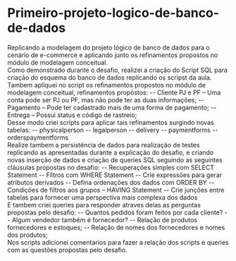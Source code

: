 # Primeiro-projeto-logico-de-banco-de-dados
Replicando a modelagem do projeto lógico de banco de dados para o cenário de e-commerce e aplicando junto os refinamentos propostos no módulo de modelagem conceitual.
<br>
Como demonstrado durante o desafio, realizei a criação do Script SQL para criação do esquema do banco de dados replicando os scripst da aula. Tambem apliquei no script
os refinamentos propostos no módulo de modelagem conceitual, refinamentos propóstos: 
-- Cliente PJ e PF – Uma conta pode ser PJ ou PF, mas não pode ter as duas informações;
-- Pagamento – Pode ter cadastrado mais de uma forma de pagamento;
-- Entrega – Possui status e código de rastreio;
<br>
Desse modo criei scripts para aplicar tais refinamentos surgindo novas tabelas:
-- physicalperson
-- legalperson
-- delivery
-- paymentforms
-- orderspaymentforms
<br>
Realize tambem a persistência de dados para realização de testes replicando as apresentadas durante a explicação do desafio, e criando novas inserção de dados e criação de 
queries SQL seguindo as seguintes cláusulas propostas no desafio:
-- Recuperações simples com SELECT Statement
-- Filtros com WHERE Statement
-- Crie expressões para gerar atributos derivados
-- Defina ordenações dos dados com ORDER BY
-- Condições de filtros aos grupos – HAVING Statement
-- Crie junções entre tabelas para fornecer uma perspectiva mais complexa dos dados
<br>
E tambem criei queries para responder atraves delas as perguntas propostas pelo desafio:
-- Quantos pedidos foram feitos por cada cliente?
-- Algum vendedor também é fornecedor?
-- Relação de produtos fornecedores e estoques;
-- Relação de nomes dos fornecedores e nomes dos produtos;
<br>
Nos scripts adicionei comentarios para fazer a relação dos scripts e queries com as questões propostas pelo desafio.
